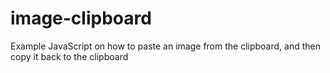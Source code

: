 # image-clipboard
Example JavaScript on how to paste an image from the clipboard, and then copy it back to the clipboard
